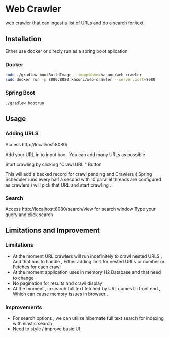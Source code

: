 # Web Crawler

web crawler that can ingest a list of URLs and do a search for text 

## Installation

Either use docker or direcly run as a spring boot aplication 

### Docker
```bash
sudo ./gradlew bootBuildImage --imageName=kasunc/web-crawler
sudo docker run -p 8080:8080 kasunc/web-crawler --server.port=8080
```
### Spring Boot
```bash
./gradlew bootrun
```

## Usage
### Adding URLS 
Access http://localhost:8080/ 

Add your URL in to input box , You can add many URLs as possible 

Start crawling by clicking "Crawl URL " Button 

This will add a backed record for crawl pending  and Crawlers ( Spring Scheduler runs every half a second with 10 parallel threads are configured as crawlers ) will pick that URL and start crawling . 

### Search 
Access http://localhost:8080/search/view for search window 
Type your query and click search 

## Limitations and Improvement
### Limitations 
* At the moment URL crawlers will run indefinitely to crawl nested URLS , And that has to handle , Either adding limit for nested URLs or number or Fetches for each crawl 
* At the moment application uses in memory H2 Database and that need to change 
* No pagination for results and crawl display 
* At the moment , in search full text fetched by URL comes to front end , Which can cause memory issues in browser . 
### Improvements 
* For search options , we can utilize hibernate full text search for indexing with elastic search 
* Need to style / improve basic UI 

